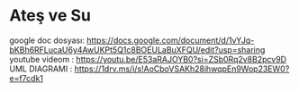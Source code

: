 # Ateş ve Su

google doc dosyası:   https://docs.google.com/document/d/1vYJq-bKBh6RFLucaU6y4AwUKPt5Q1c8BOEULaBuXFQU/edit?usp=sharing
youtube videom :       https://youtu.be/E53aRAJOYB0?si=ZSb0Rq2v8B2pcv9D
UML DIAGRAMI :  https://1drv.ms/i/s!AoCboVSAKh28ihwqpEn9Wop23EW0?e=f7cdk1
